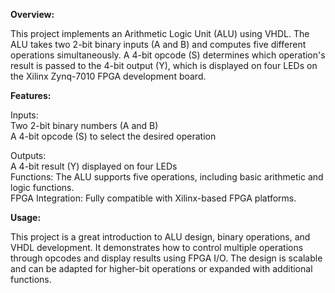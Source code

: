 **Overview:**

This project implements an Arithmetic Logic Unit (ALU) using VHDL. The ALU takes two 2-bit binary inputs (A and B) and computes five different operations simultaneously. A 4-bit opcode (S) determines which operation's result is passed to the 4-bit output (Y), which is displayed on four LEDs on the Xilinx Zynq-7010 FPGA development board.

**Features:**

Inputs:<br/>
Two 2-bit binary numbers (A and B)<br/>
A 4-bit opcode (S) to select the desired operation<br/>

Outputs:<br/>
A 4-bit result (Y) displayed on four LEDs<br/>
Functions: The ALU supports five operations, including basic arithmetic and logic functions.<br/>
FPGA Integration: Fully compatible with Xilinx-based FPGA platforms.<br/>

**Usage:**

This project is a great introduction to ALU design, binary operations, and VHDL development. It demonstrates how to control multiple operations through opcodes and display results using FPGA I/O. The design is scalable and can be adapted for higher-bit operations or expanded with additional functions.
